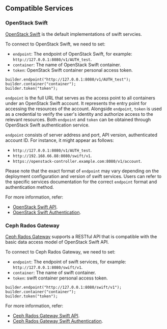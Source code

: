## Compatible Services

### OpenStack Swift

[OpenStack Swift](https://docs.openstack.org/swift/latest/) is the default implementations of swift servcies.

To connect to OpenStack Swift, we need to set:

- `endpoint`: The endpoint of OpenStack Swift, for example: `http://127.0.0.1:8080/v1/AUTH_test`.
- `container`: The name of OpenStack Swift container.
- `token`: OpenStack Swift container personal access token.

```rust,ignore
builder.endpoint("http://127.0.0.1:8080/v1/AUTH_test");
builder.container("container");
builder.token("token");
```

`endpoint` is the full URL that serves as the access point to all containers under an OpenStack Swift account. It represents the entry point for accessing the resources of the account. Alongside `endpoint`, `token` is used as a credential to verify the user's identity and authorize access to the relevant resources. Both `endpoint` and `token` can be obtained through OpenStack Swift authentication service.

`endpoint` consists of server address and port, API version, authenticated account ID. For instance, it might appear as follows:

- `http://127.0.0.1:8080/v1/AUTH_test`.
- `http://192.168.66.88:8080/swift/v1`.
- `https://openstack-controller.example.com:8080/v1/account`.

Please note that the exact format of `endpoint` may vary depending on the deployment configuration and version of swift services. Users can refer to the specific services documentation for the correct `endpoint` format and authentication method.

For more information, refer:

- [OpenStack Swift API](https://docs.openstack.org/api-ref/object-store/).
- [OpenStack Swift Authentication](https://docs.openstack.org/swift/latest/api/object_api_v1_overview.html).

### Ceph Rados Gateway

[Ceph Rados Gateway](https://docs.ceph.com/en/quincy/radosgw/) supports a RESTful API that is compatible with the basic data access model of OpenStack Swift API.

To connect to Ceph Rados Gateway, we need to set:

- `endpoint`: The endpoint of swift services, for example: `http://127.0.0.1:8080/swift/v1`.
- `container`: The name of swift container.
- `token`: swift container personal access token.

```rust,ignore
builder.endpoint("http://127.0.0.1:8080/swift/v1");
builder.container("container");
builder.token("token");
```

For more information, refer:

- [Ceph Rados Gateway Swift API](https://docs.ceph.com/en/latest/radosgw/swift/#api).
- [Ceph Rados Gateway Swift Authentication](https://docs.ceph.com/en/latest/radosgw/swift/auth/).
